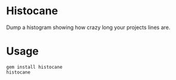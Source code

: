 # Histocane

Dump a histogram showing how crazy long your projects lines are.

# Usage

    gem install histocane
    histocane
